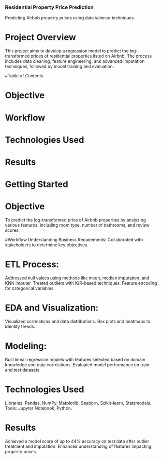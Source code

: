 ### Residential Property Price Prediction
Predicting Airbnb property prices using data science techniques.

# Project Overview
This project aims to develop a regression model to predict the log-transformed prices of residential properties listed on Airbnb. The process includes data cleaning, feature engineering, and advanced imputation techniques, followed by model training and evaluation.

#Table of Contents
# Objective
# Workflow
# Technologies Used
# Results


# Getting Started



# Objective
To predict the log-transformed price of Airbnb properties by analyzing various features, including room type, number of bathrooms, and review scores.

#Workflow
Understanding Business Requirements: Collaborated with stakeholders to determine key objectives.

# ETL Process:
Addressed null values using methods like mean, median imputation, and KNN Imputer.
Treated outliers with IQR-based techniques.
Feature encoding for categorical variables.


# EDA and Visualization:
Visualized correlations and data distributions.
Box plots and heatmaps to identify trends.


# Modeling:
Built linear regression models with features selected based on domain knowledge and data correlations.
Evaluated model performance on train and test datasets.

# Technologies Used
Libraries: Pandas, NumPy, Matplotlib, Seaborn, Scikit-learn, Statsmodels.
Tools: Jupyter Notebook, Python.

# Results
Achieved a model score of up to 44% accuracy on test data after outlier treatment and imputation.
Enhanced understanding of features impacting property prices.
